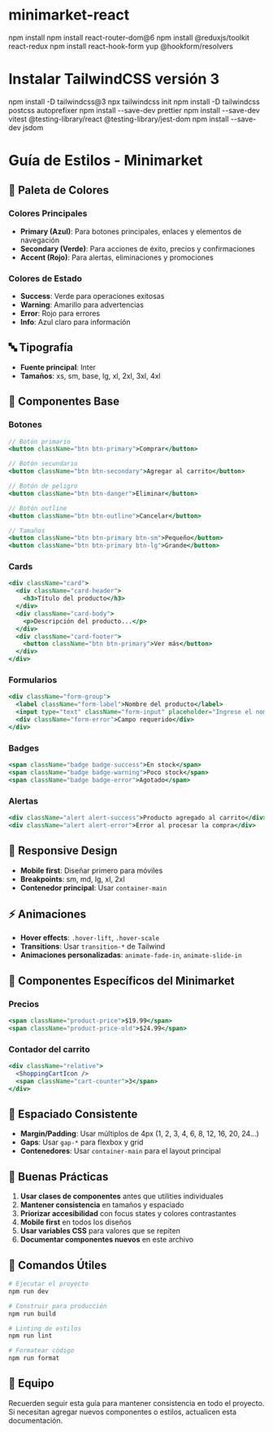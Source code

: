 # minimarket-react

npm install
npm install react-router-dom@6
npm install @reduxjs/toolkit react-redux
npm install react-hook-form yup @hookform/resolvers
# Instalar TailwindCSS versión 3
npm install -D tailwindcss@3
npx tailwindcss init
npm install -D tailwindcss postcss autoprefixer
npm install --save-dev prettier
npm install --save-dev vitest @testing-library/react @testing-library/jest-dom
npm install --save-dev jsdom

# Guía de Estilos - Minimarket

## 🎨 Paleta de Colores

### Colores Principales
- **Primary (Azul)**: Para botones principales, enlaces y elementos de navegación
- **Secondary (Verde)**: Para acciones de éxito, precios y confirmaciones
- **Accent (Rojo)**: Para alertas, eliminaciones y promociones

### Colores de Estado
- **Success**: Verde para operaciones exitosas
- **Warning**: Amarillo para advertencias
- **Error**: Rojo para errores
- **Info**: Azul claro para información

## 🔤 Tipografía
- **Fuente principal**: Inter
- **Tamaños**: xs, sm, base, lg, xl, 2xl, 3xl, 4xl

## 🧩 Componentes Base

### Botones
```jsx
// Botón primario
<button className="btn btn-primary">Comprar</button>

// Botón secundario
<button className="btn btn-secondary">Agregar al carrito</button>

// Botón de peligro
<button className="btn btn-danger">Eliminar</button>

// Botón outline
<button className="btn btn-outline">Cancelar</button>

// Tamaños
<button className="btn btn-primary btn-sm">Pequeño</button>
<button className="btn btn-primary btn-lg">Grande</button>
```

### Cards
```jsx
<div className="card">
  <div className="card-header">
    <h3>Título del producto</h3>
  </div>
  <div className="card-body">
    <p>Descripción del producto...</p>
  </div>
  <div className="card-footer">
    <button className="btn btn-primary">Ver más</button>
  </div>
</div>
```

### Formularios
```jsx
<div className="form-group">
  <label className="form-label">Nombre del producto</label>
  <input type="text" className="form-input" placeholder="Ingrese el nombre" />
  <div className="form-error">Campo requerido</div>
</div>
```

### Badges
```jsx
<span className="badge badge-success">En stock</span>
<span className="badge badge-warning">Poco stock</span>
<span className="badge badge-error">Agotado</span>
```

### Alertas
```jsx
<div className="alert alert-success">Producto agregado al carrito</div>
<div className="alert alert-error">Error al procesar la compra</div>
```

## 📱 Responsive Design
- **Mobile first**: Diseñar primero para móviles
- **Breakpoints**: sm, md, lg, xl, 2xl
- **Contenedor principal**: Usar `container-main`

## ⚡ Animaciones
- **Hover effects**: `.hover-lift`, `.hover-scale`
- **Transitions**: Usar `transition-*` de Tailwind
- **Animaciones personalizadas**: `animate-fade-in`, `animate-slide-in`

## 🛒 Componentes Específicos del Minimarket

### Precios
```jsx
<span className="product-price">$19.99</span>
<span className="product-price-old">$24.99</span>
```

### Contador del carrito
```jsx
<div className="relative">
  <ShoppingCartIcon />
  <span className="cart-counter">3</span>
</div>
```

## 📏 Espaciado Consistente
- **Margin/Padding**: Usar múltiplos de 4px (1, 2, 3, 4, 6, 8, 12, 16, 20, 24...)
- **Gaps**: Usar `gap-*` para flexbox y grid
- **Contenedores**: Usar `container-main` para el layout principal

## 🎯 Buenas Prácticas

1. **Usar clases de componentes** antes que utilities individuales
2. **Mantener consistencia** en tamaños y espaciado
3. **Priorizar accesibilidad** con focus states y colores contrastantes
4. **Mobile first** en todos los diseños
5. **Usar variables CSS** para valores que se repiten
6. **Documentar componentes nuevos** en este archivo

## 🚀 Comandos Útiles

```bash
# Ejecutar el proyecto
npm run dev

# Construir para producción
npm run build

# Linting de estilos
npm run lint

# Formatear código
npm run format
```

## 👥 Equipo
Recuerden seguir esta guía para mantener consistencia en todo el proyecto. Si necesitan agregar nuevos componentes o estilos, actualicen esta documentación.